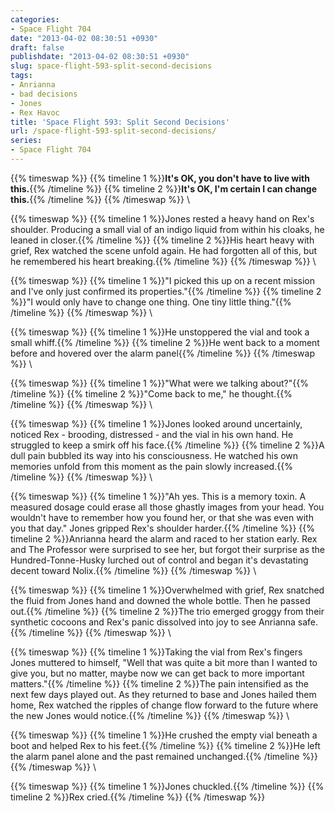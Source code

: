 ```yaml
---
categories:
- Space Flight 704
date: "2013-04-02 08:30:51 +0930"
draft: false
publishdate: "2013-04-02 08:30:51 +0930"
slug: space-flight-593-split-second-decisions
tags:
- Anrianna
- bad decisions
- Jones
- Rex Havoc
title: 'Space Flight 593: Split Second Decisions'
url: /space-flight-593-split-second-decisions/
series:
- Space Flight 704
---
```


{{% timeswap %}}
{{% timeline 1 %}}**It's OK, you don't have to live with this.**{{% /timeline %}}
{{% timeline 2 %}}**It's OK, I'm certain I can change this.**{{% /timeline %}}
{{% /timeswap %}}
\

{{% timeswap %}}
{{% timeline 1 %}}Jones rested a heavy hand on Rex's shoulder. Producing a small vial of an indigo liquid from within his cloaks, he leaned in closer.{{% /timeline %}}
{{% timeline 2 %}}His heart heavy with grief, Rex watched the scene unfold again. He had forgotten all of this, but he remembered his heart breaking.{{% /timeline %}}
{{% /timeswap %}}
\

{{% timeswap %}}
{{% timeline 1 %}}"I picked this up on a recent mission and I've only just confirmed its properties."{{% /timeline %}}
{{% timeline 2 %}}"I would only have to change one thing. One tiny little thing."{{% /timeline %}}
{{% /timeswap %}}
\

{{% timeswap %}}
{{% timeline 1 %}}He unstoppered the vial and took a small whiff.{{% /timeline %}}
{{% timeline 2 %}}He went back to a moment before and hovered over the alarm panel{{% /timeline %}}
{{% /timeswap %}}
\

{{% timeswap %}}
{{% timeline 1 %}}"What were we talking about?"{{% /timeline %}}
{{% timeline 2 %}}"Come back to me," he thought.{{% /timeline %}}
{{% /timeswap %}}
\

{{% timeswap %}}
{{% timeline 1 %}}Jones looked around uncertainly, noticed Rex - brooding, distressed - and the vial in his own hand. He struggled to keep a smirk off his face.{{% /timeline %}}
{{% timeline 2 %}}A dull pain bubbled its way into his consciousness. He watched his own memories unfold from this moment as the pain slowly increased.{{% /timeline %}}
{{% /timeswap %}}
\

{{% timeswap %}}
{{% timeline 1 %}}"Ah yes. This is a memory toxin. A measured dosage could erase all those ghastly images from your head. You wouldn't have to remember how you found her, or that she was even with you that day." Jones gripped Rex's shoulder harder.{{% /timeline %}}
{{% timeline 2 %}}Anrianna heard the alarm and raced to her station early. Rex and The Professor were surprised to see her, but forgot their surprise as the Hundred-Tonne-Husky lurched out of control and began it's devastating decent toward Nolix.{{% /timeline %}}
{{% /timeswap %}}
\

{{% timeswap %}}
{{% timeline 1 %}}Overwhelmed with grief, Rex snatched the fluid from Jones hand and downed the whole bottle. Then he passed out.{{% /timeline %}}
{{% timeline 2 %}}The trio emerged groggy from their synthetic cocoons and Rex's panic dissolved into joy to see Anrianna safe.{{% /timeline %}}
{{% /timeswap %}}
\

{{% timeswap %}}
{{% timeline 1 %}}Taking the vial from Rex's fingers Jones muttered to himself, "Well that was quite a bit more than I wanted to give you, but no matter, maybe now we can get back to more important matters."{{% /timeline %}}
{{% timeline 2 %}}The pain intensified as the next few days played out. As they returned to base and Jones hailed them home, Rex watched the ripples of change flow forward to the future where the new Jones would notice.{{% /timeline %}}
{{% /timeswap %}}
\

{{% timeswap %}}
{{% timeline 1 %}}He crushed the empty vial beneath a boot and helped Rex to his feet.{{% /timeline %}}
{{% timeline 2 %}}He left the alarm panel alone and the past remained unchanged.{{% /timeline %}}
{{% /timeswap %}}
\

{{% timeswap %}}
{{% timeline 1 %}}Jones chuckled.{{% /timeline %}}
{{% timeline 2 %}}Rex cried.{{% /timeline %}}
{{% /timeswap %}}
